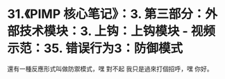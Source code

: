 # 31.《PIMP 核心笔记》：3. 第三部分：外部技术模块：3. 上钩：上钩模块 - 视频示范：35. 错误行为3：防御模式

還有一種反應形式叫做防禦模式，嘿 對不起 我只是過來打個招呼，嘿 你好。